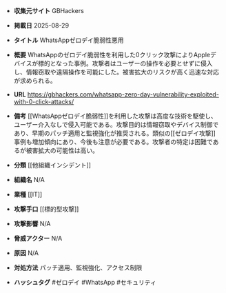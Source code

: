 - **収集元サイト**
GBHackers

- **掲載日**
2025-08-29

- **タイトル**
WhatsAppゼロデイ脆弱性悪用

- **概要**
WhatsAppのゼロデイ脆弱性を利用した0クリック攻撃によりAppleデバイスが標的となった事例。攻撃者はユーザーの操作を必要とせずに侵入し、情報窃取や遠隔操作を可能にした。被害拡大のリスクが高く迅速な対応が求められる。

- **URL**
https://gbhackers.com/whatsapp-zero-day-vulnerability-exploited-with-0-click-attacks/

- **備考**
[[WhatsAppゼロデイ脆弱性]]を利用した攻撃は高度な技術を駆使し、ユーザー介入なしで侵入可能である。攻撃目的は情報窃取やデバイス制御であり、早期のパッチ適用と監視強化が推奨される。類似の[[ゼロデイ攻撃]]事例も増加傾向にあり、今後も注意が必要である。攻撃者の特定は困難であるが被害拡大の可能性は高い。

- **分類**
[[他組織インシデント]]

- **組織名**
N/A

- **業種**
[[IT]]

- **攻撃手口**
[[標的型攻撃]]

- **攻撃影響**
N/A

- **脅威アクター**
N/A

- **原因**
N/A

- **対処方法**
パッチ適用、監視強化、アクセス制限

- **ハッシュタグ**
#ゼロデイ #WhatsApp #セキュリティ
